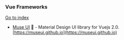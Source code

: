 ### Vue Frameworks
[Go to index](https://github.com/cdleon/awesome-front-end#index)
- [Muse UI](https://github.com/museui/muse-ui) :gift_heart: - Material Design UI library for Vuejs 2.0. [https://museui.github.io](https://museui.github.io)